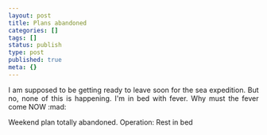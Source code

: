 ```yaml
---
layout: post
title: Plans abandoned
categories: []
tags: []
status: publish
type: post
published: true
meta: {}
---
```

<p align="justify">I am supposed to be getting ready to leave soon for the sea expedition. But no, none of this is happening. I&#39;m in bed with fever. Why must the fever come NOW :mad:</p>

<p align="justify">Weekend plan totally abandoned.
Operation: Rest in bed</p>
